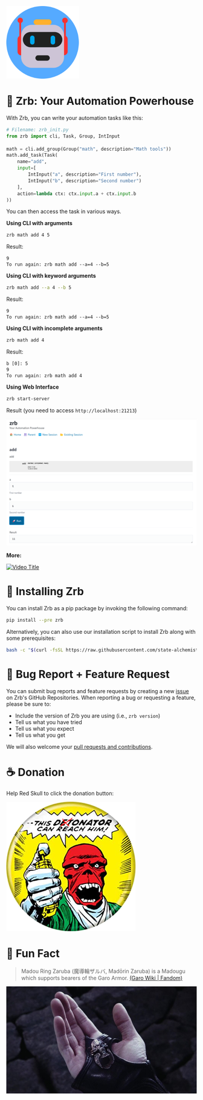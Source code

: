 ![](https://raw.githubusercontent.com/state-alchemists/zrb/main/_images/zrb/android-chrome-192x192.png)

# 🤖 Zrb: Your Automation Powerhouse

With Zrb, you can write your automation tasks like this:


```python
# Filename: zrb_init.py
from zrb import cli, Task, Group, IntInput

math = cli.add_group(Group("math", description="Math tools"))
math.add_task(Task(
    name="add",
    input=[
        IntInput("a", description="First number"),
        IntInput("b", description="Second number")
    ],
    action=lambda ctx: ctx.input.a + ctx.input.b
))
```

You can then access the task in various ways.

__Using CLI with arguments__

```bash
zrb math add 4 5
```

Result:

```
9
To run again: zrb math add --a=4 --b=5
```

__Using CLI with keyword arguments__

```bash
zrb math add --a 4 --b 5
```

Result:

```
9
To run again: zrb math add --a=4 --b=5
```

__Using CLI with incomplete arguments__

```bash
zrb math add 4
```

Result:

```
b [0]: 5
9
To run again: zrb math add 4
```

__Using Web Interface__

```bash
zrb start-server
```

Result (you need to access `http://localhost:21213`)

![](https://raw.githubusercontent.com/state-alchemists/zrb/refs/heads/1.0.0/_images/web.png)

__More:__

[![Video Title](https://img.youtube.com/vi/W7dgk96l__o/0.jpg)](https://www.youtube.com/watch?v=W7dgk96l__o)


# 🫰 Installing Zrb

You can install Zrb as a pip package by invoking the following command:

```bash
pip install --pre zrb
```

Alternatively, you can also use our installation script to install Zrb along with some prerequisites:

```bash
bash -c "$(curl -fsSL https://raw.githubusercontent.com/state-alchemists/zrb/main/install.sh)"
```

# 🐞 Bug Report + Feature Request

You can submit bug reports and feature requests by creating a new [issue](https://github.com/state-alchemists/zrb/issues) on Zrb's GitHub Repositories. When reporting a bug or requesting a feature, please be sure to:

- Include the version of Zrb you are using (i.e., `zrb version`)
- Tell us what you have tried
- Tell us what you expect
- Tell us what you get

We will also welcome your [pull requests and contributions](https://github.com/state-alchemists/zrb/pulls).


# ☕ Donation

Help Red Skull to click the donation button:

[![](https://raw.githubusercontent.com/state-alchemists/zrb/main/_images/donator.png)](https://stalchmst.com/donation)

# 🎉 Fun Fact

> Madou Ring Zaruba (魔導輪ザルバ, Madōrin Zaruba) is a Madougu which supports bearers of the Garo Armor. [(Garo Wiki | Fandom)](https://garo.fandom.com/wiki/Zaruba)

![Madou Ring Zaruba on Kouga's Hand](https://raw.githubusercontent.com/state-alchemists/zrb/main/_images/madou-ring-zaruba.jpg)
